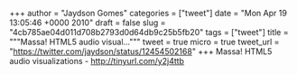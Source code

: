 
+++
author = "Jaydson Gomes"
categories = ["tweet"]
date = "Mon Apr 19 13:05:46 +0000 2010"
draft = false
slug = "4cb785ae04d011d708b2793d0d64db9c25b5fb20"
tags = ["tweet"]
title = """Massa! HTML5 audio visual..."""
tweet = true
micro = true
tweet_url = "https://twitter.com/jaydson/status/12454502168"
+++
Massa! HTML5 audio visualizations - http://tinyurl.com/y2j4ttb
